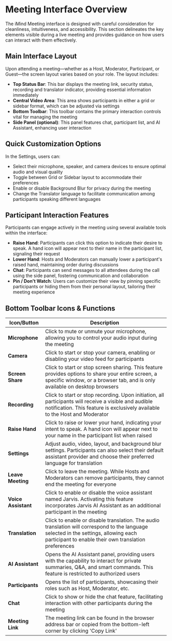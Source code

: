 # Meeting Interface Overview

The iMind Meeting interface is designed with careful consideration for cleanliness, intuitiveness, and accessibility. This section delineates the key elements visible during a live meeting and provides guidance on how users can interact with them effectively.

## Main Interface Layout

Upon attending a meeting—whether as a Host, Moderator, Participant, or Guest—the screen layout varies based on your role. The layout includes:

- **Top Status Bar**: This bar displays the meeting link, security status, recording and translator indicator, providing essential information immediately
- **Central Video Area**: This area shows participants in either a grid or sidebar format, which can be adjusted via settings
- **Bottom Toolbar**: This toolbar contains the primary interaction controls vital for managing the meeting
- **Side Panel (optional)**: This panel features chat, participant list, and AI Assistant, enhancing user interaction

## Quick Customization Options

In the Settings, users can:

- Select their microphone, speaker, and camera devices to ensure optimal audio and visual quality
- Toggle between Grid or Sidebar layout to accommodate their preferences
- Enable or disable Background Blur for privacy during the meeting
- Change the Translator language to facilitate communication among participants speaking different languages

## Participant Interaction Features

Participants can engage actively in the meeting using several available tools within the interface:

- **Raise Hand**: Participants can click this option to indicate their desire to speak. A hand icon will appear next to their name in the participant list, signaling their request
- **Lower Hand**: Hosts and Moderators can manually lower a participant's raised hand, maintaining order during discussions
- **Chat**: Participants can send messages to all attendees during the call using the side panel, fostering communication and collaboration
- **Pin / Don't Watch**: Users can customize their view by pinning specific participants or hiding them from their personal layout, tailoring their meeting experience

## Bottom Toolbar Icons & Functions

| Icon/Button         | Description                                                                                                                                                                                   |
| ------------------- | --------------------------------------------------------------------------------------------------------------------------------------------------------------------------------------------- |
| **Microphone**      | Click to mute or unmute your microphone, allowing you to control your audio input during the meeting                                                                                          |
| **Camera**          | Click to start or stop your camera, enabling or disabling your video feed for participants                                                                                                    |
| **Screen Share**    | Click to start or stop screen sharing. This feature provides options to share your entire screen, a specific window, or a browser tab, and is only available on desktop browsers              |
| **Recording**       | Click to start or stop recording. Upon initiation, all participants will receive a visible and audible notification. This feature is exclusively available to the Host and Moderator          |
| **Raise Hand**      | Click to raise or lower your hand, indicating your intent to speak. A hand icon will appear next to your name in the participant list when raised                                             |
| **Settings**        | Adjust audio, video, layout, and background blur settings. Participants can also select their default assistant provider and choose their preferred language for translation                  |
| **Leave Meeting**   | Click to leave the meeting. While Hosts and Moderators can remove participants, they cannot end the meeting for everyone                                                                      |
| **Voice Assistant** | Click to enable or disable the voice assistant named Jarvis. Activating this feature incorporates Jarvis AI Assistant as an additional participant in the meeting                             |
| **Translation**     | Click to enable or disable translation. The audio translation will correspond to the language selected in the settings, allowing each participant to enable their own translation preferences |
| **AI Assistant**    | Opens the AI Assistant panel, providing users with the capability to interact for private summaries, Q&A, and smart commands. This feature is restricted to authorized users                  |
| **Participants**    | Opens the list of participants, showcasing their roles such as Host, Moderator, etc.                                                                                                          |
| **Chat**            | Click to show or hide the chat feature, facilitating interaction with other participants during the meeting                                                                                   |
| **Meeting Link**    | The meeting link can be found in the browser address bar or copied from the bottom-left corner by clicking 'Copy Link'                                                                        |
